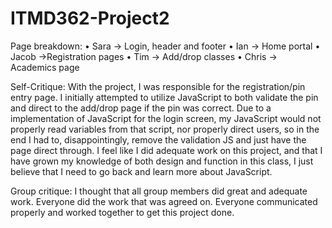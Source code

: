 # ITMD362-Project2
Page breakdown:
  • Sara -> Login, header and footer
  • Ian -> Home portal
  • Jacob ->Registration pages
  • Tim -> Add/drop classes
  • Chris -> Academics page

Self-Critique:
With the project, I was responsible for the registration/pin entry page. I initially attempted to utilize JavaScript to both validate the pin and direct to the add/drop page if the pin was correct. Due to a implementation of JavaScript for the login screen, my JavaScript would not properly read variables from that script, nor properly direct users, so in the end I had to, disappointingly, remove the validation JS and just have the page direct through. I feel like I did adequate work on this project, and that I have grown my knowledge of both design and function in this class, I just believe that I need to go back and learn more about JavaScript.

Group critique:
I thought that all group members did great and adequate work. Everyone did the work that was agreed on. Everyone communicated properly and worked together to get this project done.
